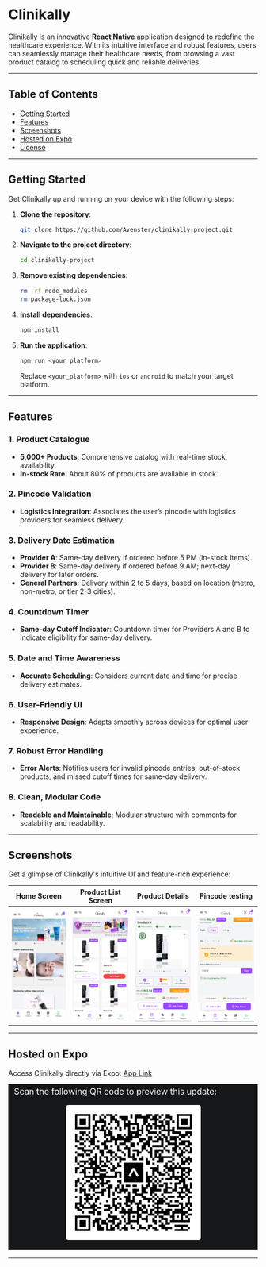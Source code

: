

# Clinikally

Clinikally is an innovative **React Native** application designed to redefine the healthcare experience. With its intuitive interface and robust features, users can seamlessly manage their healthcare needs, from browsing a vast product catalog to scheduling quick and reliable deliveries.

---

## Table of Contents
- [Getting Started](#getting-started)
- [Features](#features)
- [Screenshots](#screenshots)
- [Hosted on Expo](#hosted-on-expo)
- [License](#license)

---

## Getting Started

Get Clinikally up and running on your device with the following steps:

1. **Clone the repository**:
    ```bash
    git clone https://github.com/Avenster/clinikally-project.git
    ```

2. **Navigate to the project directory**:
    ```bash
    cd clinikally-project
    ```

3. **Remove existing dependencies**:
    ```bash
    rm -rf node_modules
    rm package-lock.json
    ```

4. **Install dependencies**:
    ```bash
    npm install
    ```

5. **Run the application**:
    ```bash
    npm run <your_platform>
    ```
    Replace `<your_platform>` with `ios` or `android` to match your target platform.

---

## Features

### 1. Product Catalogue
- **5,000+ Products**: Comprehensive catalog with real-time stock availability.
- **In-stock Rate**: About 80% of products are available in stock.

### 2. Pincode Validation
- **Logistics Integration**: Associates the user’s pincode with logistics providers for seamless delivery.

### 3. Delivery Date Estimation
- **Provider A**: Same-day delivery if ordered before 5 PM (in-stock items).
- **Provider B**: Same-day delivery if ordered before 9 AM; next-day delivery for later orders.
- **General Partners**: Delivery within 2 to 5 days, based on location (metro, non-metro, or tier 2-3 cities).

### 4. Countdown Timer
- **Same-day Cutoff Indicator**: Countdown timer for Providers A and B to indicate eligibility for same-day delivery.

### 5. Date and Time Awareness
- **Accurate Scheduling**: Considers current date and time for precise delivery estimates.

### 6. User-Friendly UI
- **Responsive Design**: Adapts smoothly across devices for optimal user experience.

### 7. Robust Error Handling
- **Error Alerts**: Notifies users for invalid pincode entries, out-of-stock products, and missed cutoff times for same-day delivery.

### 8. Clean, Modular Code
- **Readable and Maintainable**: Modular structure with comments for scalability and readability.

---

## Screenshots

Get a glimpse of Clinikally's intuitive UI and feature-rich experience:

| Home Screen                 | Product List Screen           | Product Details                |Pincode testing                   |
|-----------------------------|-------------------------------|--------------------------------|----------------------------------|
| ![Home Screen](./ss1.png)   | ![Product List Screen](./ss2.png) | ![Home Screen (Alt)](./ss3.png) | ![Product List (Alt)](./ss4.png) |

---

## Hosted on Expo

Access Clinikally directly via Expo:
[App Link](https://expo.dev/preview/update?message=hey&updateRuntimeVersion=1.0.0&createdAt=2024-10-29T15%3A17%3A08.487Z&slug=exp&projectId=f388c614-2f49-4f38-9002-5df0c66f47c9&group=ebbb9311-68e4-4584-83ab-dd50b760c1d9)

![Home Screen](./ss6.png)

---


